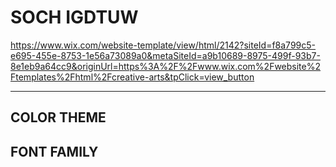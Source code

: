 # SOCH IGDTUW
https://www.wix.com/website-template/view/html/2142?siteId=f8a799c5-e695-455e-8753-1e56a73089a0&metaSiteId=a9b10689-8975-499f-93b7-8e1eb9a64cc9&originUrl=https%3A%2F%2Fwww.wix.com%2Fwebsite%2Ftemplates%2Fhtml%2Fcreative-arts&tpClick=view_button
<hr>

## COLOR THEME
## FONT FAMILY